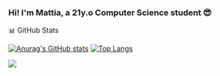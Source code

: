 ### Hi! I'm Mattia, a 21y.o Computer Science student :sunglasses:

:bar_chart: GitHub Stats

[![Anurag's GitHub stats](https://github-readme-stats.vercel.app/api?username=mattiamori&theme=dark)](https://github.com/anuraghazra/github-readme-stats)
[![Top Langs](https://github-readme-stats.vercel.app/api/top-langs/?username=mattiamori&theme=dark&langs_count=5)](https://github.com/anuraghazra/github-readme-stats)

![](https://img.shields.io/badge/OS-Windows10-informational?style=flat&logo=<LOGO_NAME>&style=for-the-badge&logo=appveyor&logoColor=white&color=00599C)



